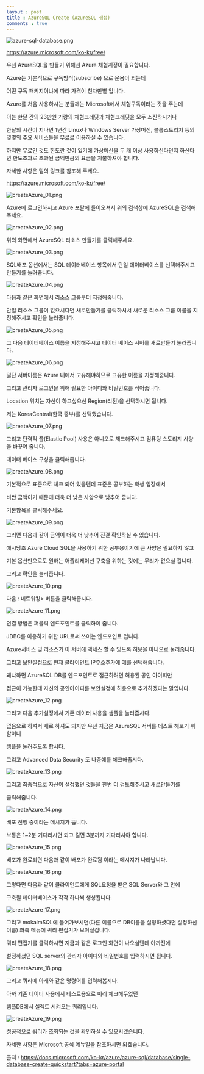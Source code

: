 ```yaml
---
layout : post
title : AzureSQL Create (AzureSQL 생성)
comments : true
---
```


![azure-sql-database.png](/imgs/AzureSQL_Create/azure-sql-database.png)


https://azure.microsoft.com/ko-kr/free/

우선 AzureSQL을 만들기 위해선 Azure 체험계정이 필요합니다.

Azure는 기본적으로 구독방식(subscribe) 으로 운용이 되는데

어떤 구독 패키지이냐에 따라 가격이 천차만별 입니다.

Azure를 처음 사용하시는 분들께는 Microsoft에서 체험구독이라는 것을 주는데

이는 한달 간의 23만원 가량의 체험크레딧과 체험크레딧을 모두 소진하시거나

한달의 시간이 지나면 1년간 Linux나 Windows Server 가상머신, 블롭스토리지 등의 몇몇의 주요 서비스들을 무료로 이용하실 수 있습니다.

하지만 무료인 것도 한도란 것이 있기에 가상머신을 두 개 이상 사용하신다던지 하신다면 한도초과로 초과된 금액만큼의 요금을 지불하셔야 합니다.

자세한 사항은 밑의 링크를 참조해 주세요.

https://azure.microsoft.com/ko-kr/free/



![createAzure_01.png](/imgs/AzureSQL_Create/createAzure_01.png)

Azure에 로그인하시고 Azure 포탈에 들어오셔서 위의 검색창에 AzureSQL을 검색해주세요.



![createAzure_02.png](/imgs/AzureSQL_Create/createAzure_02.png)


위의 화면에서 AzureSQL 리소스 만들기를 클릭해주세요.


![createAzure_03.png](/imgs/AzureSQL_Create/createAzure_03.png)

SQL배포 옵션에서는 SQL 데이터베이스 항목에서 단일 데이터베이스를 선택해주시고 만들기를 눌러줍니다.

![createAzure_04.png](/imgs/AzureSQL_Create/createAzure_04.png)

다음과 같은 화면에서 리소스 그룹부터 지정해줍니다.

만일 리소스 그룹이 없으시다면 새로만들기를 클릭하셔서 새로운 리소스 그룹 이름을 지정해주시고 확인을 눌러줍니다.

![createAzure_05.png](/imgs/AzureSQL_Create/createAzure_05.png)

그 다음 데이터베이스 이름을 지정해주시고 데이터 베이스 서버를 새로만들기 눌러줍니다.

![createAzure_06.png](/imgs/AzureSQL_Create/createAzure_06.png)

일단 서버이름은 Azure 내에서 고유해야하므로 고유한 이름을 지정해줍니다.

그리고 관리자 로그인을 위해 필요한 아이디와 비밀번호를 적어줍니다.

Location 위치는 자신이 하고싶으신 Region(리전)을 선택하시면 됩니다.

저는 KoreaCentral(한국 중부)를 선택했습니다.



![createAzure_07.png](/imgs/AzureSQL_Create/createAzure_07.png)

그리고 탄력적 풀(Elastic Pool) 사용은 아니오로 체크해주시고 컴퓨팅 스토리지 사양을 바꾸어 줍니다.

데이터 베이스 구성을 클릭해줍니다.


![createAzure_08.png](/imgs/AzureSQL_Create/createAzure_08.png)


기본적으로 표준으로 체크 되어 있을텐데 표준은 공부하는 학생 입장에서

 비싼 금액이기 때문에 더욱 더 낮은 사양으로 낮추어 줍니다.

 기본항목을 클릭해주세요.


![createAzure_09.png](/imgs/AzureSQL_Create/createAzure_09.png)


그러면 다음과 같이 금액이 더욱 더 낮추어 진걸 확인하실 수 있습니다.

애시당초 Azure Cloud SQL을 사용하기 위한 공부용이기에 큰 사양은 필요하지
않고

기본 옵션만으로도 원하는 어플리케이션 구축을 위하는 것에는 무리가 없으실 겁니다.

그리고 확인을 눌러줍니다.


![createAzure_10.png](/imgs/AzureSQL_Create/createAzure_10.png)

다음 : 네트워킹> 버튼을 클릭해줍시다.

![createAzure_11.png](/imgs/AzureSQL_Create/createAzure_11.png)

연결 방법은 퍼블릭 엔드포인트를 클릭하여 줍니다.

JDBC를 이용하기 위한 URL로써 쓰이는 엔드포인트 입니다.

Azure서비스 및 리소스가 이 서버에 액세스 할 수 있도록 허용을 아니오로
눌러줍니다.

그리고 보안설정으로 현재 클라이언트 IP주소추가에 예를 선택해줍니다.

왜냐하면 AzureSQL DB를 엔드포인트로 접근하려면 허용된 공인 아이피만

접근이 가능한데 자신의 공인아이피를 보안설정에 허용으로 추가하겠다는 말입니다.

![createAzure_12.png](/imgs/AzureSQL_Create/createAzure_12.png)

그리고 다음 추가설정에서 기존 데이터 사용을 샘플을 눌러줍시다.

없음으로 하셔서 새로 하셔도 되지만 우선 지금은 AzureSQL 서버를 테스트 해보기 위함이니

샘플을 눌러주도록 합시다.

그리고 Advanced Data Security 도 나중에를 체크해줍시다.

![createAzure_13.png](/imgs/AzureSQL_Create/createAzure_13.png)

그리고 최종적으로 자신이 설정했던 것들을 한번 더 검토해주시고 새로만들기를

클릭해줍니다.

![createAzure_14.png](/imgs/AzureSQL_Create/createAzure_14.png)

배포 진행 중이라는 메시지가 뜹니다.

보통은 1~2분 기다리시면 되고 길면 3분까지 기다리셔야 합니다.

![createAzure_15.png](/imgs/AzureSQL_Create/createAzure_15.png)

배포가 완료되면 다음과 같이 배포가 완료됨 이라는 메시지가 나타납니다.

![createAzure_16.png](/imgs/AzureSQL_Create/createAzure_16.png)

그렇다면 다음과 같이 클라이언트에게 SQL요청을 받은 SQL Server와 그 안에

구축될 데이터베이스가 각각 하나씩 생성됩니다.

![createAzure_17.png](/imgs/AzureSQL_Create/createAzure_17.png)

그리고 mokaimSQL에 들어가보시면(다른 이름으로 DB이름을 설정하셨다면 설정하신 이름) 좌측 메뉴에 쿼리 편집기가 보이실겁니다.

쿼리 편집기를 클릭하시면 지금과 같은 로그인 화면이 나오실텐데 아까전에

설정하셨던 SQL server의 관리자 아이디와 비밀번호를 입력하시면 됩니다.

![createAzure_18.png](/imgs/AzureSQL_Create/createAzure_18.png)


그리고 쿼리에 아래와 같은 명령어를 입력해봅시다.

아까 기존 데이터 사용에서 테스트용으로 미리 체크해두었던

샘플DB에서 셀렉트 시켜오는 쿼리입니다.


<script src="https://gist.github.com/mokaim/cad3965d781ae68da270c2b3f6d23599.js"></script>




![createAzure_19.png](/imgs/AzureSQL_Create/createAzure_19.png)


성공적으로 쿼리가 조회되는 것을 확인하실 수 있으시겠습니다.

자세한 사항은 Microsoft 공식 메뉴얼을 참조하시면 되겠습니다.


출저 : https://docs.microsoft.com/ko-kr/azure/azure-sql/database/single-database-create-quickstart?tabs=azure-portal
